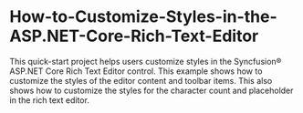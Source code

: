 # How-to-Customize-Styles-in-the-ASP.NET-Core-Rich-Text-Editor
This quick-start project helps users customize styles in the Syncfusion® ASP.NET Core Rich Text Editor control. This example shows how to customize the styles of the editor content and toolbar items. This also shows how to customize the styles for the character count and placeholder in the rich text editor.
